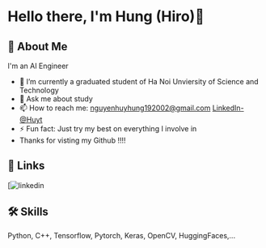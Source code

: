 # Hello there, I'm Hung (Hiro)👋
## 🚀 About Me
I'm an AI Engineer
- 🔭 I’m currently a graduated student of Ha Noi Unviersity of Science and Technology
- 💬 Ask me about study 
- 📫 How to reach me: nguyenhuyhung192002@gmail.com [LinkedIn-@Huyt](https://www.linkedin.com/in/h%C3%B9ng-nguy%E1%BB%85n-huy-8888521b9/)
- ⚡ Fun fact: Just try my best on everything I involve in
- Thanks for visting my Github !!!!


## 🔗 Links
[![linkedin](https://www.linkedin.com/in/h%C3%B9ng-nguy%E1%BB%85n-huy-8888521b9/)

## 🛠 Skills
Python, C++, Tensorflow, Pytorch, Keras, OpenCV, HuggingFaces,...

